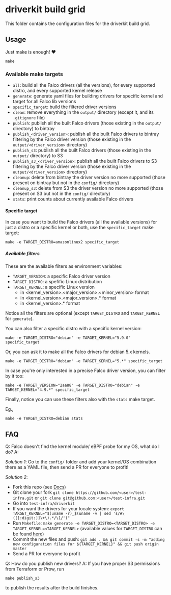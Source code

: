 # driverkit build grid

This folder contains the configuration files for the driverkit build grid.

## Usage

Just make is enough! :heart:

```console
make
```

### Available make targets

- `all`: build all the Falco drivers (all the versions), for every supported distro, and every supported kernel release
- `generate`: generate yaml files for building drivers for specific kernel and target for all Falco lib versions
- `specific_target`: build the filtered driver versions
- `clean`: remove everything in the `output/` directory (except it, and its `.gitignore` file)
- `publish`: publish all the built Falco drivers (those existing in the `output/` directory) to bintray
- `publish_<driver_version>`: publish all the built Falco drivers to bintray filtering by the Falco driver version (those existing in the `output/<driver_version>` directory)
- `publish_s3`: publish all the built Falco drivers (those existing in the `output/` directory) to S3
- `publish_s3_<driver_version>`: publish all the built Falco drivers to S3 filtering by the Falco driver version (those existing in the `output/<driver_version>` directory)
- `cleanup`: delete from bintray the driver version no more supported (those present on bintray but not in the `config/` directory)
- `cleanup_s3`: delete from S3 the driver version no more supported (those present on S3 but not in the `config/` directory)
- `stats`: print counts about currently available Falco drivers

#### Specific target

In case you want to build the Falco drivers (all the available versions) for just a distro or a specific kernel or both, use the `specific_target` make target:

```console
make -e TARGET_DISTRO=amazonlinux2 specific_target
```

##### Available filters

These are the available filters as environment variables:

- `TARGET_VERSION`: a specific Falco driver version
- `TARGET_DISTRO`: a spefific Linux distribution
- `TARGET_KERNEL`: a specific Linux version
  - in <kernel_version>.<major_version>.<minor_version> format
  - in <kernel_version>.<major_version>.* format
  - in <kernel_version>.* format

Notice all the filters are optional (except `TARGET_DISTRO` and `TARGET_KERNEL` for `generate`).

You can also filter a specific distro with a specific kernel version:

```console
make -e TARGET_DISTRO="debian" -e TARGET_KERNEL="5.9.0" specific_target
```

Or, you can ask it to make all the Falco drivers for debian 5.x kernels.

```console
make -e TARGET_DISTRO="debian" -e TARGET_KERNEL="5.*" specific_target
```

In case you're only interested in a precise Falco driver version, you can filter by it too:

```console
make -e TARGET_VERSION="2aa88" -e TARGET_DISTRO="debian" -e TARGET_KERNEL="4.9.*" specific_target
```

Finally, notice you can use these filters also with the `stats` make target.

Eg.,

```console
make -e TARGET_DISTRO=debian stats
```

## FAQ

Q: Falco doesn't find the kernel module/ eBPF probe for my OS, what do I do?
A: 

*Solution 1*: Go to the `config/` folder and add your kernel/OS combination there as a YAML file, then send a PR for everyone to profit!

*Solution 2*:
  - Fork this repo (see [Docs](https://docs.github.com/en/get-started/quickstart/fork-a-repo))
  - Git clone your fork `git clone https://github.com/<user>/test-infra.git` or `git clone git@github.com:<user>/test-infra.git`
  - Go into `test-infra/driverkit`
  - If you want the drivers for your locale system: `export TARGET_KERNEL="$(uname -r)_$(uname -v | sed 's/#\([[:digit:]]\+\).*/\1/')"`
  - Run `Makefile`: `make generate -e TARGET_DISTRO=<TARGET_DISTRO> -e TARGET_KERNEL=<TARGET_KERNEL>` (available values for `TARGET_DISTRO` can be found [here](https://github.com/falcosecurity/driverkit#supported-targets))
  - Commit the new files and push: `git add . && git commit -s -m "adding new configuration files for ${TARGET_KERNEL}" && git push origin master`
  - Send a PR for everyone to profit

Q: How do you publish new drivers?
A: If you have proper S3 permissions from Terraform or Prow, run

```console
make publish_s3
```

to publish the results after the build finishes.
